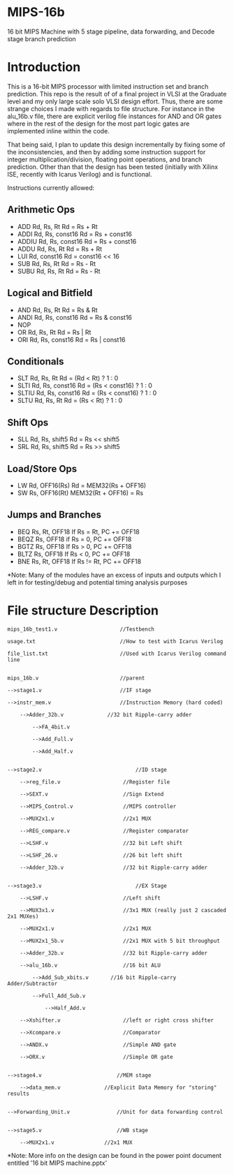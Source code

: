 # MIPS-16b
16 bit MIPS Machine with 5 stage pipeline, data forwarding, and Decode stage branch prediction

# Introduction

This is a 16-bit MIPS processor with limited instruction set and branch prediction. This repo is the result of
of a final project in VLSI at the Graduate level and my only large scale solo VLSI design effort. Thus, there are some strange choices I made with regards to file structure. For instance in the alu_16b.v file, there are explicit verilog file instances for AND and OR gates where in the rest of the design for the most part logic gates are implemented inline within the code. 

That being said, I plan to update this design incrementally by fixing some of the inconsistencies, and then by adding some instruction support for integer multiplication/division, floating point operations, and branch prediction. Other than that the design has been tested (initially with Xilinx ISE, recently with Icarus Verilog) and is functional. 

Instructions currently allowed:

Arithmetic Ops
----------------------------------------------
+ ADD		Rd, Rs, Rt			Rd = Rs + Rt
+ ADDI		Rd, Rs, const16		Rd = Rs + const16
+ ADDIU	Rd, Rs, const16		Rd = Rs + const16
+ ADDU		Rd, Rs, Rt			Rd = Rs + Rt
+ LUI		Rd, const16			Rd = const16 << 16
+ SUB		Rd, Rs, Rt			Rd = Rs - Rt
+ SUBU		Rd, Rs, Rt			Rd = Rs - Rt

Logical and Bitfield
---------------------------------------------
+ AND		Rd, Rs, Rt			Rd = Rs & Rt
+ ANDI		Rd, Rs, const16		Rd = Rs & const16
+ NOP
+ OR		Rd, Rs, Rt			Rd = Rs | Rt
+ ORI		Rd, Rs, const16		Rd = Rs | const16

Conditionals
---------------------------------------------
+ SLT		Rd, Rs, Rt			Rd = (Rd < Rt) ? 1 : 0
+ SLTI		Rd, Rs, const16		Rd = (Rs < const16) ? 1 : 0
+ SLTIU		Rd, Rs, const16		Rd = (Rs < const16) ? 1 : 0
+ SLTU		Rd, Rs, Rt			Rd = (Rs < Rt) ? 1 : 0

Shift Ops
---------------------------------------------
+ SLL		Rd, Rs, shift5		Rd = Rs << shift5
+ SRL		Rd, Rs, shift5		Rd = Rs >> shift5

Load/Store Ops
---------------------------------------------
+ LW		Rd, OFF16(Rs)		Rd = MEM32(Rs + OFF16)
+ SW		Rs, OFF16(Rt)		MEM32(Rt + OFF16) = Rs

Jumps and Branches
---------------------------------------------
+ BEQ		Rs, Rt, OFF18		If Rs = Rt, PC += OFF18
+ BEQZ		Rs, OFF18			if Rs = 0, PC += OFF18
+ BGTZ		Rs, OFF18			If Rs > 0, PC += OFF18
+ BLTZ		Rs, OFF18			If Rs < 0, PC += OFF18
+ BNE		Rs, Rt, OFF18		If Rs != Rt, PC += OFF18


*Note: Many of the modules have an excess of inputs and outputs which I left in for testing/debug and potential timing analysis purposes

# File structure                    Description
	
	mips_16b_test1.v                    //Testbench

	usage.txt                           //How to test with Icarus Verilog

	file_list.txt                       //Used with Icarus Verilog command line


	mips_16b.v                          //parent

	-->stage1.v                         //IF stage

	-->instr_mem.v                      //Instruction Memory (hard coded)
   
		-->Adder_32b.v              //32 bit Ripple-carry adder
   
			-->FA_4bit.v
      
			-->Add_Full.v
         
			-->Add_Half.v
            
            
	-->stage2.v                              //ID stage

		-->reg_file.v                    //Register file
   
		-->SEXT.v                        //Sign Extend
   
		-->MIPS_Control.v                //MIPS controller
   
		-->MUX2x1.v                      //2x1 MUX
   
		-->REG_compare.v                 //Register comparator
   
		-->LSHF.v                        //32 bit Left shift
   
		-->LSHF_26.v                     //26 bit left shift 
   
		-->Adder_32b.v                   //32 bit Ripple-carry adder
   

	-->stage3.v                              //EX Stage

		-->LSHF.v                        //Left shift
	
		-->MUX3x1.v                      //3x1 MUX (really just 2 cascaded 2x1 MUXes)

		-->MUX2x1.v                      //2x1 MUX
	
		-->MUX2x1_5b.v                   //2x1 MUX with 5 bit throughput
	
		-->Adder_32b.v                   //32 bit Ripple-carry adder
   
		-->alu_16b.v                     //16 bit ALU
   
			-->Add_Sub_xbits.v       //16 bit Ripple-carry Adder/Subtractor
	 
			-->Full_Add_Sub.v
	 
				-->Half_Add.v
	    
		-->Xshifter.v                    //left or right cross shifter
   
		-->Xcompare.v                    //Comparator
   
		-->ANDX.v                        //Simple AND gate
   
		-->ORX.v                         //Simple OR gate
   
   
	-->stage4.v                        //MEM stage

		-->data_mem.v              //Explicit Data Memory for "storing" results
   
   
	-->Forwarding_Unit.v               //Unit for data forwarding control


	-->stage5.v                        //WB stage

		-->MUX2x1.v                //2x1 MUX
   

*Note: More info on the design can be found in the power point document entitled '16 bit MIPS machine.pptx'
